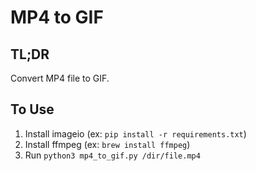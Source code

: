 # MP4 to GIF

## TL;DR

Convert MP4 file to GIF.

## To Use

1. Install imageio (ex: `pip install -r requirements.txt`)
1. Install ffmpeg (ex: `brew install ffmpeg`)
1. Run `python3 mp4_to_gif.py /dir/file.mp4`
